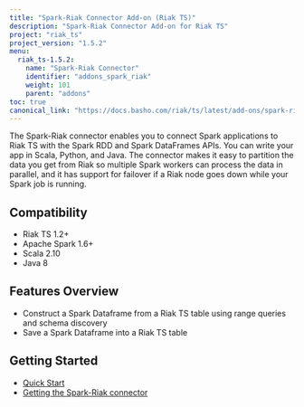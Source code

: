```yaml
---
title: "Spark-Riak Connector Add-on (Riak TS)"
description: "Spark-Riak Connector Add-on for Riak TS"
project: "riak_ts"
project_version: "1.5.2"
menu:
  riak_ts-1.5.2:
    name: "Spark-Riak Connector"
    identifier: "addons_spark_riak"
    weight: 101
    parent: "addons"
toc: true
canonical_link: "https://docs.basho.com/riak/ts/latest/add-ons/spark-riak-connector"
---
```


The Spark-Riak connector enables you to connect Spark applications to Riak TS with the Spark RDD and Spark DataFrames APIs. You can write your app in Scala, Python, and Java. The connector makes it easy to partition the data you get from Riak so multiple Spark workers can process the data in parallel, and it has support for failover if a Riak node goes down while your Spark job is running.

## Compatibility

* Riak TS 1.2+
* Apache Spark 1.6+
* Scala 2.10
* Java 8

## Features Overview

* Construct a Spark Dataframe from a Riak TS table using range queries and schema discovery
* Save a Spark Dataframe into a Riak TS table

## Getting Started

* [Quick Start](quick-start)
* [Getting the Spark-Riak connector](getting)

